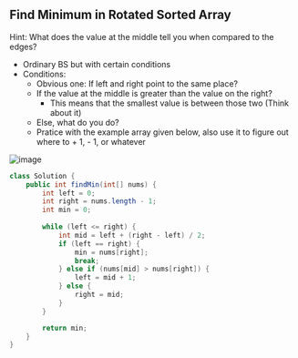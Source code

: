 ## Find Minimum in Rotated Sorted Array

Hint: What does the value at the middle tell you when compared to the edges?

- Ordinary BS but with certain conditions
- Conditions:
    - Obvious one: If left and right point to the same place?
    - If the value at the middle is greater than the value on the right?
        - This means that the smallest value is between those two (Think about it)
    - Else, what do you do?
    - Pratice with the example array given below, also use it to figure out where to + 1, - 1, or whatever 

![image](https://github.com/user-attachments/assets/0cd94623-7e4a-43e9-8655-a0371ef45f35)

  


``` java
class Solution {
    public int findMin(int[] nums) {
        int left = 0;
        int right = nums.length - 1;
        int min = 0;
        
        while (left <= right) {
            int mid = left + (right - left) / 2;
            if (left == right) {
                min = nums[right];
                break;
            } else if (nums[mid] > nums[right]) {
                left = mid + 1;
            } else {
                right = mid;
            }
        }

        return min;
    }
}
